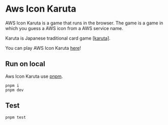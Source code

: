 # Aws Icon Karuta

AWS Icon Karuta is a game that runs in the browser.
The game is a game in which you guess a AWS icon from a AWS service name.

Karuta is Japanese traditional card game [[karuta]](https://en.wikipedia.org/wiki/Karuta).

You can play AWS Icon Karuta [here](https://yamatatsu.github.io/aws-icon-karuta/)!

## Run on local

Aws Icon Karuta use [pnpm](https://pnpm.io/installation).

```
pnpm i
pnpm dev
```

## Test

```
pnpm test
```
